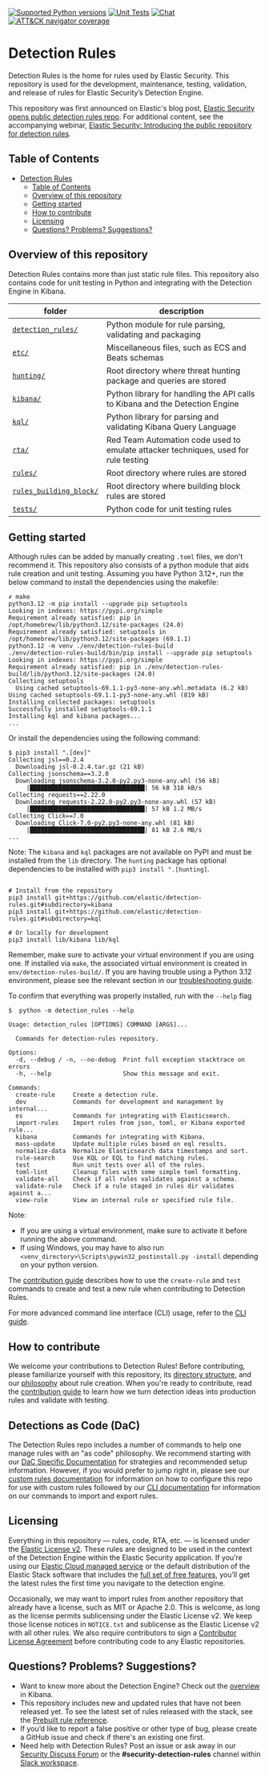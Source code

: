 [![Supported Python versions](https://img.shields.io/badge/python-3.12+-yellow.svg)](https://www.python.org/downloads/)
[![Unit Tests](https://github.com/elastic/detection-rules/workflows/Unit%20Tests/badge.svg)](https://github.com/elastic/detection-rules/actions)
[![Chat](https://img.shields.io/badge/chat-%23security--detection--rules-blueviolet)](https://ela.st/slack)
[![ATT&CK navigator coverage](https://img.shields.io/badge/ATT&CK-Navigator-red.svg)](https://ela.st/detection-rules-navigator-trade)

# Detection Rules

Detection Rules is the home for rules used by Elastic Security. This repository is used for the development, maintenance, testing, validation, and release of rules for Elastic Security’s Detection Engine.

This repository was first announced on Elastic's blog post, [Elastic Security opens public detection rules repo](https://elastic.co/blog/elastic-security-opens-public-detection-rules-repo). For additional content, see the accompanying webinar, [Elastic Security: Introducing the public repository for detection rules](https://www.elastic.co/webinars/introducing-the-public-repository-for-detection-rules).


## Table of Contents
- [Detection Rules](#detection-rules)
  - [Table of Contents](#table-of-contents)
  - [Overview of this repository](#overview-of-this-repository)
  - [Getting started](#getting-started)
  - [How to contribute](#how-to-contribute)
  - [Licensing](#licensing)
  - [Questions? Problems? Suggestions?](#questions-problems-suggestions)


## Overview of this repository

Detection Rules contains more than just static rule files. This repository also contains code for unit testing in Python and integrating with the Detection Engine in Kibana.

| folder                                          |  description                                                                        |
|------------------------------------------------ |------------------------------------------------------------------------------------ |
| [`detection_rules/`](detection_rules)           | Python module for rule parsing, validating and packaging                            |
| [`etc/`](detection_rules/etc)                   | Miscellaneous files, such as ECS and Beats schemas                                  |
| [`hunting/`](./hunting/)                        | Root directory where threat hunting package and queries are stored                   |
| [`kibana/`](lib/kibana)                         | Python library for handling the API calls to Kibana and the Detection Engine        |
| [`kql/`](lib/kql)                               | Python library for parsing and validating Kibana Query Language                     |
| [`rta/`](rta)                                   | Red Team Automation code used to emulate attacker techniques, used for rule testing |
| [`rules/`](rules)                               | Root directory where rules are stored                                               |
| [`rules_building_block/`](rules_building_block) | Root directory where building block rules are stored                                |
| [`tests/`](tests)                               | Python code for unit testing rules                                                  |


## Getting started

Although rules can be added by manually creating `.toml` files, we don't recommend it. This repository also consists of a python module that aids rule creation and unit testing. Assuming you have Python 3.12+, run the below command to install the dependencies using the makefile:

```console
✗ make
python3.12 -m pip install --upgrade pip setuptools
Looking in indexes: https://pypi.org/simple
Requirement already satisfied: pip in /opt/homebrew/lib/python3.12/site-packages (24.0)
Requirement already satisfied: setuptools in /opt/homebrew/lib/python3.12/site-packages (69.1.1)
python3.12 -m venv ./env/detection-rules-build
./env/detection-rules-build/bin/pip install --upgrade pip setuptools
Looking in indexes: https://pypi.org/simple
Requirement already satisfied: pip in ./env/detection-rules-build/lib/python3.12/site-packages (24.0)
Collecting setuptools
  Using cached setuptools-69.1.1-py3-none-any.whl.metadata (6.2 kB)
Using cached setuptools-69.1.1-py3-none-any.whl (819 kB)
Installing collected packages: setuptools
Successfully installed setuptools-69.1.1
Installing kql and kibana packages...
...
```


Or install the dependencies using the following command:
```console
$ pip3 install ".[dev]"
Collecting jsl==0.2.4
  Downloading jsl-0.2.4.tar.gz (21 kB)
Collecting jsonschema==3.2.0
  Downloading jsonschema-3.2.0-py2.py3-none-any.whl (56 kB)
     |████████████████████████████████| 56 kB 318 kB/s
Collecting requests==2.22.0
  Downloading requests-2.22.0-py2.py3-none-any.whl (57 kB)
     |████████████████████████████████| 57 kB 1.2 MB/s
Collecting Click==7.0
  Downloading Click-7.0-py2.py3-none-any.whl (81 kB)
     |████████████████████████████████| 81 kB 2.6 MB/s
...
```

Note: The `kibana` and `kql` packages are not available on PyPI and must be installed from the `lib` directory. The `hunting` package has optional dependencies to be installed with `pip3 install ".[hunting]`.

```console

# Install from the repository
pip3 install git+https://github.com/elastic/detection-rules.git#subdirectory=kibana
pip3 install git+https://github.com/elastic/detection-rules.git#subdirectory=kql

# Or locally for development
pip3 install lib/kibana lib/kql
```

Remember, make sure to activate your virtual environment if you are using one. If installed via `make`, the associated virtual environment is created in `env/detection-rules-build/`.
If you are having trouble using a Python 3.12 environment, please see the relevant section in our [troubleshooting guide](./Troubleshooting.md).

To confirm that everything was properly installed, run with the `--help` flag
```console
$  python -m detection_rules --help

Usage: detection_rules [OPTIONS] COMMAND [ARGS]...

  Commands for detection-rules repository.

Options:
  -d, --debug / -n, --no-debug  Print full exception stacktrace on errors
  -h, --help                    Show this message and exit.

Commands:
  create-rule     Create a detection rule.
  dev             Commands for development and management by internal...
  es              Commands for integrating with Elasticsearch.
  import-rules    Import rules from json, toml, or Kibana exported rule...
  kibana          Commands for integrating with Kibana.
  mass-update     Update multiple rules based on eql results.
  normalize-data  Normalize Elasticsearch data timestamps and sort.
  rule-search     Use KQL or EQL to find matching rules.
  test            Run unit tests over all of the rules.
  toml-lint       Cleanup files with some simple toml formatting.
  validate-all    Check if all rules validates against a schema.
  validate-rule   Check if a rule staged in rules dir validates against a...
  view-rule       View an internal rule or specified rule file.
```

Note:
- If you are using a virtual environment, make sure to activate it before running the above command.
- If using Windows, you may have to also run `<venv_directory>\Scripts\pywin32_postinstall.py -install` depending on your python version.

The [contribution guide](CONTRIBUTING.md) describes how to use the `create-rule` and `test` commands to create and test a new rule when contributing to Detection Rules.

For more advanced command line interface (CLI) usage, refer to the [CLI guide](CLI.md).

## How to contribute

We welcome your contributions to Detection Rules! Before contributing, please familiarize yourself with this repository, its [directory structure](#overview-of-this-repository), and our [philosophy](PHILOSOPHY.md) about rule creation. When you're ready to contribute, read the [contribution guide](CONTRIBUTING.md) to learn how we turn detection ideas into production rules and validate with testing.

## Detections as Code (DaC)

The Detection Rules repo includes a number of commands to help one manage rules with an "as code" philosophy. We recommend starting with our [DaC Specific Documentation](https://dac-reference.readthedocs.io/en/latest/) for strategies and recommended setup information. However, if you would prefer to jump right in, please see our [custom rules documentation](docs/custom-rules.md) for information on how to configure this repo for use with custom rules followed by our [CLI documentation](CLI.md) for information on our commands to import and export rules.

## Licensing

Everything in this repository — rules, code, RTA, etc. — is licensed under the [Elastic License v2](LICENSE.txt). These rules are designed to be used in the context of the Detection Engine within the Elastic Security application. If you’re using our [Elastic Cloud managed service](https://www.elastic.co/cloud/) or the default distribution of the Elastic Stack software that includes the [full set of free features](https://www.elastic.co/subscriptions), you’ll get the latest rules the first time you navigate to the detection engine.

Occasionally, we may want to import rules from another repository that already have a license, such as MIT or Apache 2.0. This is welcome, as long as the license permits sublicensing under the Elastic License v2. We keep those license notices in `NOTICE.txt` and sublicense as the Elastic License v2 with all other rules. We also require contributors to sign a [Contributor License Agreement](https://www.elastic.co/contributor-agreement) before contributing code to any Elastic repositories.

## Questions? Problems? Suggestions?

- Want to know more about the Detection Engine? Check out the [overview](https://www.elastic.co/guide/en/security/current/detection-engine-overview.html) in Kibana.
- This repository includes new and updated rules that have not been released yet. To see the latest set of rules released with the stack, see the [Prebuilt rule reference](https://www.elastic.co/guide/en/security/current/prebuilt-rules-downloadable-updates.html).
- If you’d like to report a false positive or other type of bug, please create a GitHub issue and check if there's an existing one first.
- Need help with Detection Rules? Post an issue or ask away in our [Security Discuss Forum](https://discuss.elastic.co/c/security/) or the **#security-detection-rules** channel within [Slack workspace](https://www.elastic.co/blog/join-our-elastic-stack-workspace-on-slack).
